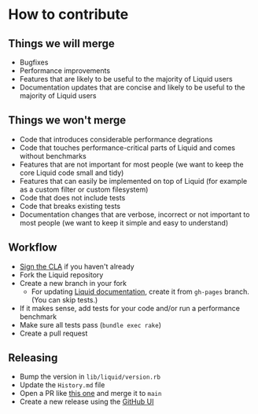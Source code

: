 # How to contribute

## Things we will merge

- Bugfixes
- Performance improvements
- Features that are likely to be useful to the majority of Liquid users
- Documentation updates that are concise and likely to be useful to the majority of Liquid users

## Things we won't merge

- Code that introduces considerable performance degrations
- Code that touches performance-critical parts of Liquid and comes without benchmarks
- Features that are not important for most people (we want to keep the core Liquid code small and tidy)
- Features that can easily be implemented on top of Liquid (for example as a custom filter or custom filesystem)
- Code that does not include tests
- Code that breaks existing tests
- Documentation changes that are verbose, incorrect or not important to most people (we want to keep it simple and easy to understand)

## Workflow

- [Sign the CLA](https://cla.shopify.com/) if you haven't already
- Fork the Liquid repository
- Create a new branch in your fork
  - For updating [Liquid documentation](https://shopify.github.io/liquid/), create it from `gh-pages` branch. (You can skip tests.)
- If it makes sense, add tests for your code and/or run a performance benchmark
- Make sure all tests pass (`bundle exec rake`)
- Create a pull request

## Releasing

- Bump the version in `lib/liquid/version.rb`
- Update the `History.md` file
- Open a PR like [this one](https://github.com/Shopify/liquid/pull/1894) and merge it to `main`
- Create a new release using the [GitHub UI](https://github.com/Shopify/liquid/releases/new)
